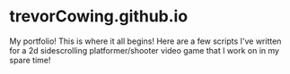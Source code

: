# trevorCowing.github.io
My portfolio! This is where it all begins!
Here are a few scripts I've written for a 2d sidescrolling platformer/shooter video game that I work on in my spare time!
